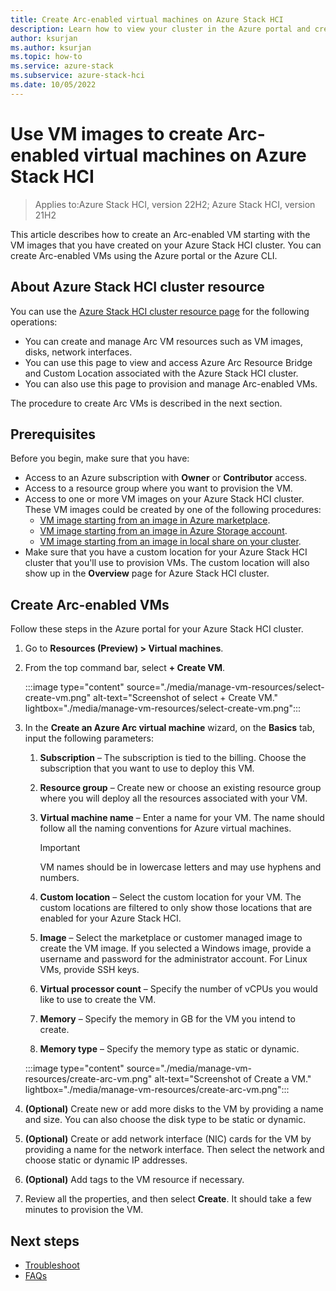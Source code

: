 ```yaml
---
title: Create Arc-enabled virtual machines on Azure Stack HCI
description: Learn how to view your cluster in the Azure portal and create Arc-enabled virtual machines on your Azure Stack HCI.
author: ksurjan
ms.author: ksurjan
ms.topic: how-to
ms.service: azure-stack
ms.subservice: azure-stack-hci
ms.date: 10/05/2022
---
```


# Use VM images to create Arc-enabled virtual machines on Azure Stack HCI

> Applies to:Azure Stack HCI, version 22H2; Azure Stack HCI, version 21H2

This article describes how to create an Arc-enabled VM starting with the VM images that you have created on your Azure Stack HCI cluster. You can create Arc-enabled VMs using the Azure portal or the Azure CLI.


## About Azure Stack HCI cluster resource

You can use the [Azure Stack HCI cluster resource page](https://portal.azure.com/#blade/HubsExtension/BrowseResource/resourceType/Microsoft.AzureStackHCI%2Fclusters) for the following operations:

- You can create and manage Arc VM resources such as VM images, disks, network interfaces.
- You can use this page to view and access Azure Arc Resource Bridge and Custom Location associated with the Azure Stack HCI cluster.
- You can also use this page to provision and manage Arc-enabled VMs.

The procedure to create Arc VMs is described in the next section.

## Prerequisites

Before you begin, make sure that you have:

- Access to an Azure subscription with **Owner** or **Contributor** access.
- Access to a resource group where you want to provision the VM.
- Access to one or more VM images on your Azure Stack HCI cluster. These VM images could be created by one of the following procedures:
    - [VM image starting from an image in Azure marketplace](./virtual-machine-image-azure-marketplace.md).
    - [VM image starting from an image in Azure Storage account](./virtual-machine-image-storage-account.md).
    - [VM image starting from an image in local share on your cluster](./virtual-machine-image-local-share.md).
- Make sure that you have a custom location for your Azure Stack HCI cluster that you'll use to provision VMs. The custom location will also show up in the **Overview** page for Azure Stack HCI cluster.

## Create Arc-enabled VMs

Follow these steps in the Azure portal for your Azure Stack HCI cluster.

1. Go to **Resources (Preview) > Virtual machines**.
1. From the top command bar, select **+ Create VM**.

   :::image type="content" source="./media/manage-vm-resources/select-create-vm.png" alt-text="Screenshot of select + Create VM." lightbox="./media/manage-vm-resources/select-create-vm.png":::

1. In the **Create an Azure Arc virtual machine** wizard, on the **Basics** tab, input the following parameters:

    1. **Subscription** – The subscription is tied to the billing. Choose the subscription that you want to use to deploy this VM.

    1. **Resource group** – Create new or choose an existing resource group where you will deploy all the resources associated with your VM.

    1. **Virtual machine name** – Enter a name for your VM. The name should follow all the naming conventions for Azure virtual machines.  
    
        > [!IMPORTANT]
        > VM names should be in lowercase letters and may use hyphens and numbers.

    1. **Custom location** – Select the custom location for your VM. The custom locations are filtered to only show those locations that are enabled for your Azure Stack HCI.

    1. **Image** – Select the marketplace or customer managed image to create the VM image. If you selected a Windows image, provide a username and password for the administrator account. For Linux VMs, provide SSH keys.

    1. **Virtual processor count** – Specify the number of vCPUs you would like to use to create the VM.

    1. **Memory** – Specify the memory in GB for the VM you intend to create.

    1. **Memory type** – Specify the memory type as static or dynamic.

   :::image type="content" source="./media/manage-vm-resources/create-arc-vm.png" alt-text="Screenshot of Create a VM." lightbox="./media/manage-vm-resources/create-arc-vm.png":::

1. **(Optional)** Create new or add more disks to the VM by providing a name and size. You can also choose the disk type to be static or dynamic.

1. **(Optional)** Create or add network interface (NIC) cards for the VM by providing a name for the network interface. Then select the network and choose static or dynamic IP addresses.

1. **(Optional)** Add tags to the VM resource if necessary.

1. Review all the properties, and then select **Create**. It should take a few minutes to provision the VM.

## Next steps

- [Troubleshoot](troubleshoot-arc-enabled-vms.md)
- [FAQs](faqs-arc-enabled-vms.md)